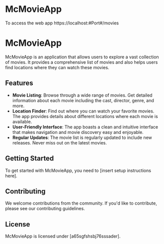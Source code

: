 # McMovieApp

To access the web app
https://localhost:#Port#/movies

# McMovieApp

McMovieApp is an application that allows users to explore a vast collection of movies. It provides a comprehensive list of movies and also helps users find locations where they can watch these movies.

## Features

- **Movie Listing**: Browse through a wide range of movies. Get detailed information about each movie including the cast, director, genre, and more.
- **Location Finder**: Find out where you can watch your favorite movies. The app provides details about different locations where each movie is available.
- **User-Friendly Interface**: The app boasts a clean and intuitive interface that makes navigation and movie discovery easy and enjoyable.
- **Regular Updates**: The movie list is regularly updated to include new releases. Never miss out on the latest movies.

## Getting Started

To get started with McMovieApp, you need to [insert setup instructions here].

## Contributing

We welcome contributions from the community. If you'd like to contribute, please see our contributing guidelines.

## License

McMovieApp is licensed under [a65sgfshsbj76sssader].
